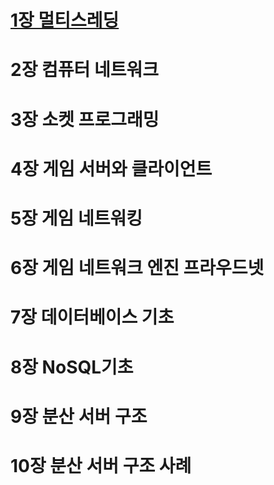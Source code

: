 # [ 1장 멀티스레딩 ](https://github.com/SeonghoJin/game_server_programming/tree/master/chapter1#readme)
# 2장 컴퓨터 네트워크
# 3장 소켓 프로그래밍
# 4장 게임 서버와 클라이언트
# 5장 게임 네트워킹
# 6장 게임 네트워크 엔진 프라우드넷
# 7장 데이터베이스 기초
# 8장 NoSQL기초
# 9장 분산 서버 구조
# 10장 분산 서버 구조 사례
